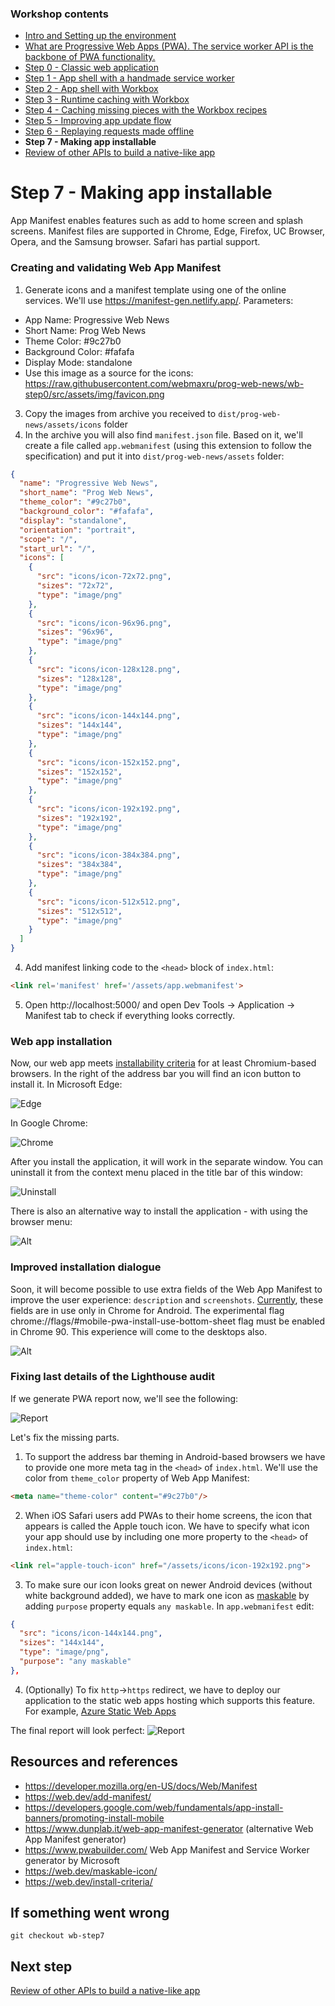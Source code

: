 ### Workshop contents

- [Intro and Setting up the environment](README.md)
- [What are Progressive Web Apps (PWA). The service worker API is the backbone of PWA functionality.](theory.md)
- [Step 0 - Classic web application](practice-step0.md)
- [Step 1 - App shell with a handmade service worker](practice-step1.md)
- [Step 2 - App shell with Workbox](practice-step2.md)
- [Step 3 - Runtime caching with Workbox](practice-step3.md)
- [Step 4 - Caching missing pieces with the Workbox recipes](practice-step4.md)
- [Step 5 - Improving app update flow](practice-step5.md)
- [Step 6 - Replaying requests made offline](practice-step6.md)
- **Step 7 - Making app installable**
- [Review of other APIs to build a native-like app](other-apis.md)

# Step 7 - Making app installable

App Manifest enables features such as add to home screen and splash screens. Manifest files are supported in Chrome, Edge, Firefox, UC Browser, Opera, and the Samsung browser. Safari has partial support.

### Creating and validating Web App Manifest

1) Generate icons and a manifest template using one of the online services. We'll use https://manifest-gen.netlify.app/. Parameters:
- App Name: Progressive Web News
- Short Name: Prog Web News
- Theme Color: #9c27b0
- Background Color: #fafafa
- Display Mode: standalone
- Use this image as a source for the icons: https://raw.githubusercontent.com/webmaxru/prog-web-news/wb-step0/src/assets/img/favicon.png
3) Copy the images from archive you received to `dist/prog-web-news/assets/icons` folder
4) In the archive you will also find `manifest.json` file. Based on it, we'll create a file called `app.webmanifest` (using this extension to follow the specification) and put it into `dist/prog-web-news/assets` folder:
```json
{
  "name": "Progressive Web News",
  "short_name": "Prog Web News",
  "theme_color": "#9c27b0",
  "background_color": "#fafafa",
  "display": "standalone",
  "orientation": "portrait",
  "scope": "/",
  "start_url": "/",
  "icons": [
    {
      "src": "icons/icon-72x72.png",
      "sizes": "72x72",
      "type": "image/png"
    },
    {
      "src": "icons/icon-96x96.png",
      "sizes": "96x96",
      "type": "image/png"
    },
    {
      "src": "icons/icon-128x128.png",
      "sizes": "128x128",
      "type": "image/png"
    },
    {
      "src": "icons/icon-144x144.png",
      "sizes": "144x144",
      "type": "image/png"
    },
    {
      "src": "icons/icon-152x152.png",
      "sizes": "152x152",
      "type": "image/png"
    },
    {
      "src": "icons/icon-192x192.png",
      "sizes": "192x192",
      "type": "image/png"
    },
    {
      "src": "icons/icon-384x384.png",
      "sizes": "384x384",
      "type": "image/png"
    },
    {
      "src": "icons/icon-512x512.png",
      "sizes": "512x512",
      "type": "image/png"
    }
  ]
}
```
4) Add manifest linking code to the `<head>` block of `index.html`:
```html
<link rel='manifest' href='/assets/app.webmanifest'>
```
5) Open http://localhost:5000/ and open Dev Tools -> Application -> Manifest tab to check if everything looks correctly.

### Web app installation

Now, our web app meets [installability criteria](https://web.dev/install-criteria/) for at least Chromium-based browsers. In the right of the address bar you will find an icon button to install it. In Microsoft Edge:

![Edge](images/step7-1.png)

In Google Chrome:

![Chrome](images/step7-3.png)

After you install the application, it will work in the separate window. You can uninstall it from the context menu placed in the title bar of this window:

![Uninstall](images/step7-2.png)

There is also an alternative way to install the application - with using the browser menu:

![Alt](images/step7-4.png)

### Improved installation dialogue

Soon, it will become possible to use extra fields of the Web App Manifest to improve the user experience: `description` and `screenshots`. [Currently](https://twitter.com/ChromiumDev/status/1376472636058927104), these fields are in use only in Chrome for Android. The experimental flag chrome://flags/#mobile-pwa-install-use-bottom-sheet flag must be enabled in Chrome 90. This experience will come to the desktops also.

![Alt](images/webappinstall.jpg)

### Fixing last details of the Lighthouse audit

If we generate PWA report now, we'll see the following:

![Report](images/step7-5.png)

Let's fix the missing parts.

1) To support the address bar theming in Android-based browsers we have to provide one more meta tag in the `<head>` of `index.html`. We'll use the color from `theme_color` property of Web App Manifest:
```html
<meta name="theme-color" content="#9c27b0"/>
```
2) When iOS Safari users add PWAs to their home screens, the icon that appears is called the Apple touch icon. We have to specify what icon your app should use by including one more property to the `<head>` of `index.html`:
```html
<link rel="apple-touch-icon" href="/assets/icons/icon-192x192.png">
```
3) To make sure our icon looks great on newer Android devices (without white background added), we have to mark one icon as [maskable](https://web.dev/maskable-icon-audit/) by adding `purpose` property equals `any maskable`. In `app.webmanifest` edit:
```json
{
  "src": "icons/icon-144x144.png",
  "sizes": "144x144",
  "type": "image/png",
  "purpose": "any maskable"
},
```
 
4) (Optionally) To fix `http`->`https` redirect, we have to deploy our application to the static web apps hosting which supports this feature. For example, [Azure Static Web Apps]()

The final report will look perfect:
![Report](images/step7-6.png)



## Resources and references

- https://developer.mozilla.org/en-US/docs/Web/Manifest
- https://web.dev/add-manifest/
- https://developers.google.com/web/fundamentals/app-install-banners/promoting-install-mobile
- https://www.dunplab.it/web-app-manifest-generator (alternative Web App Manifest generator)
- https://www.pwabuilder.com/ Web App Manifest and Service Worker generator by Microsoft
- https://web.dev/maskable-icon/
- https://web.dev/install-criteria/


## If something went wrong
```
git checkout wb-step7
```

## Next step
[Review of other APIs to build a native-like app](other-apis.md)
